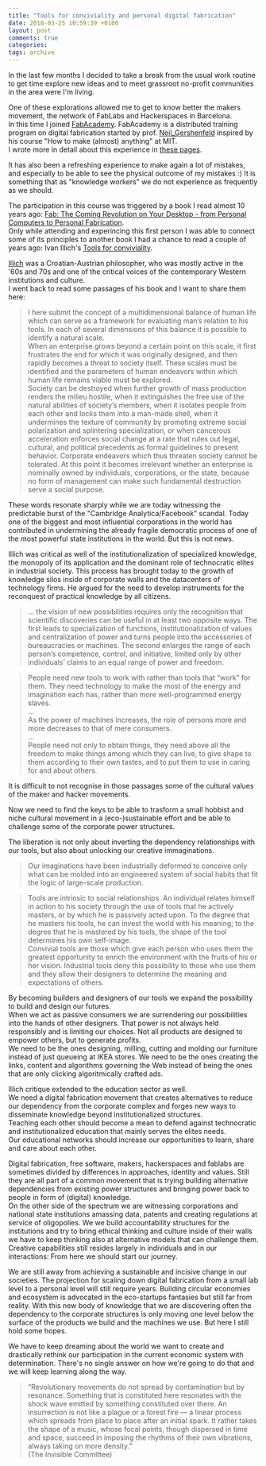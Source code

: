 ```yaml
---
title: "Tools for conviviality and personal digital fabrication"
date: 2018-03-25 10:59:39 +0100
layout: post
comments: true
categories:
tags: archive
---
```


In the last few months I decided to take a break from the usual work routine to get time explore new ideas and to meet grassroot no-profit communities in the area were I'm living.  

One of these explorations allowed me to get to know better the makers movement, the network of FabLabs and Hackerspaces in Barcelona.  
In this time I joined [FabAcademy](http://fabacademy.org/). FabAcademy is a distributed training program on digital fabrication started by prof. [Neil_Gershenfeld](https://en.wikipedia.org/wiki/Neil_Gershenfeld) inspired by his course "How to make (almost) anything" at MIT.  
I wrote more in detail about this experience in [these pages](http://fab.academany.org/2018/labs/barcelona/students/ilias-bartolini/).

It has also been a refreshing experience to make again a lot of mistakes, and especially to be able to see the physical outcome of my mistakes :) It is something that as "knowledge workers" we do not experience as frequently as we should.

The participation in this course was triggered by a book I read almost 10 years ago: [Fab: The Coming Revolution on Your Desktop - from Personal Computers to Personal Fabrication](https://www.goodreads.com/book/show/1258248.FAB).  
Only while attending and experincing this first person I was able to connect some of its principles to another book I had a chance to read a couple of years ago: Ivan Illich's [Tools for conviviality](https://www.goodreads.com/book/show/253076.Tools_for_Conviviality).
<!--more-->

[Illich](https://en.wikipedia.org/wiki/Ivan_Illich#Tools_for_Conviviality) was a Croatian-Austrian philosopher, who was mostly active in the '60s and 70s and one of the critical voices of the contemporary Western institutions and culture.  
I went back to read some passages of his book and I want to share them here:

> I here submit the concept of a multidimensional balance of human life which can serve as a framework for evaluating man’s relation to his tools. In each of several dimensions of this balance it is possible to identify a natural scale.  
> When an enterprise grows beyond a certain point on this scale, it first frustrates the end for which it was originally designed, and then rapidly becomes a threat to society itself. These scales must be identified and the parameters of human endeavors within which human life remains viable must be explored.  
> Society can be destroyed when further growth of mass production renders the milieu hostile, when it extinguishes the free use of the natural abilities of society’s members, when it isolates people from each other and locks them into a man-made shell, when it undermines the texture of community by promoting extreme social polarization and splintering specialization, or when cancerous acceleration enforces social change at a rate that rules out legal, cultural, and political precedents as formal guidelines to present behavior. Corporate endeavors which thus threaten society cannot be tolerated. At this point it becomes irrelevant whether an enterprise is nominally owned by individuals, corporations, or the state, because no form of management can make such fundamental destruction serve a social purpose.

These words resonate sharply while we are today witnessing the predictable burst of the "Cambridge Analytica/Facebook" scandal. Today one of the biggest and most influential corporations in the world has contributed in undermining the already fragile democratic process of one of the most powerful state institutions in the world. But this is not news.

Illich was critical as well of the institutionalization of specialized knowledge, the monopoly of its application and the dominant role of technocratic elites in industrial society. This process has brought today to the growth of knowledge silos inside of corporate walls and the datacenters of technology firms.
He argued for the need to develop instruments for the reconquest of practical knowledge by all citizens.

> ... the vision of new possibilities requires only the recognition that scientific discoveries can be useful in at least two opposite ways. The first leads to specialization of functions, institutionalization of values and centralization of power and turns people into the accessories of bureaucracies or machines. The second enlarges the range of each person’s competence, control, and initiative, limited only by other individuals’ claims to an equal range of power and freedom.

> People need new tools to work with rather than tools that “work” for them. They need technology to make the most of the energy and imagination
each has, rather than more well-programmed energy slaves.  
> ...  
> As the power of machines increases, the role of persons more and more
decreases to that of mere consumers.  
> ...  
> People need not only to obtain things, they need above all the freedom
to make things among which they can live, to give shape to them according to their own tastes, and to put them to use in caring for and about others.

It is difficult to not recognise in those passages some of the cultural values of the maker and hacker movements.

Now we need to find the keys to be able to trasform a small hobbist and niche cultural movement in a (eco-)sustainable effort and be able to challenge some of the corporate power structures.

The liberation is not only about inverting the dependency relationships with our tools, but also about unlocking our creative immaginations.

> Our imaginations have been industrially deformed to conceive only what can be molded into an engineered system of social habits that fit the logic of large-scale production.

> Tools are intrinsic to social relationships. An individual relates himself in action to his society through the use of tools that he actively masters, or by which he is passively acted upon. To the degree that he masters his tools, he can invest the world with his meaning; to the degree that he is mastered by his tools, the shape of the tool determines his own self-image.  
> Convivial tools are those which give each person who uses them the greatest opportunity to enrich the environment with the fruits of his or her vision. Industrial tools deny this possibility to those who use them and they allow their designers to determine the meaning and expectations of others.

By becoming builders and designers of our tools we expand the possibility to build and design our futures.  
When we act as passive consumers we are surrendering our possibilities into the hands of other designers. That power is not always held responsibly and is limiting our choices. Not all products are designed to empower others, but to generate profits.  
We need to be the ones designing, milling, cutting and molding our furniture instead of just queueing at IKEA stores. We need to be the ones creating the links, content and algorithms governing the Web instead of being the ones that are only clicking algoritmically crafted ads.

Illich critique extended to the education sector as well.  
We need a digital fabrication movement that creates alternatives to reduce our dependency from the corporate complex and forges new ways to disseminate knowledge beyond institutionalized structures.  
Teaching each other should become a mean to defend against technocratic and institutionalized education that mainly serves the elites needs.  
Our educational networks should increase our opportunities to learn, share and care about each other.  

Digital fabrication, free software, makers, hackerspaces and fablabs are sometimes divided by differences in approaches, identity and values. Still they are all part of a common movement that is trying building alternative dependencies from existing power structures and bringing power back to people in form of (digital) knowledge.  
On the other side of the spectrum we are witnessing corporations and national state institutions amassing data, patents and creating regulations at service of oligopolies. We we build accountability structures for the institutions and try to bring ethical thinking and culture inside of their walls we have to keep thinking also at alternative models that can challenge them.  
Creative capabilities still resides largely in individuals and in our interactions: From here we should start our journey.

We are still away from achieving a sustainable and incisive change in our societies. The projection for scaling down digital fabrication from a small lab level to a personal level will still require years. Building circular economies and ecosystem is advocated in the eco-startups fantasies but still far from reality. With this new body of knowledge that we are discovering often the dependency to the corporate structures is only moving one level below the surface of the products we build and the machines we use. But here I still hold some hopes.

We have to keep dreaming about the world we want to create and drastically rethink our participation in the current economic system with determination. There's no single answer on how we're going to do that and we will keep learning along the way.

> “Revolutionary movements do not spread by contamination but by resonance. Something that is constituted here resonates with the shock wave emitted by something constituted over there. An insurrection is not like a plague or a forest fire — a linear process which spreads from place to place after an initial spark. It rather takes the shape of a music, whose focal points, though dispersed in time and space, succeed in imposing the rhythms of their own vibrations, always taking on more density.”   
> (The Invisible Committee)
